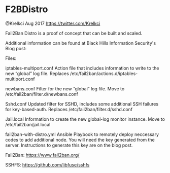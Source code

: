 # F2BDistro
@Krelkci Aug 2017
https://twitter.com/Krelkci

Fail2Ban Distro is a proof of concept that can be built and scaled.

Additional information can be found at Black Hills Information Security's Blog post:


Files:

iptables-multiport.conf
Action file that includes information to write to the new “global” log file.
Replaces /etc/fail2ban/actions.d/iptables-multiport.conf

newbans.conf
Filter for the new “global” log file.
Move to /etc/fail2ban/filter.d/newbans.conf

Sshd.conf
Updated filter for SSHD, includes some additional SSH failures for key-based-auth.
Replaces /etc/fail2ban/filter.d/sshd.conf

Jail.local
Information to create the new global-log monitor instance.
Move to /etc/fail2ban/jail.local

fail2ban-with-distro.yml
Ansible Playbook to remotely deploy neccessary codes to add additional node.  You will need the key generated from the server.  Instructions to generate this key are on the blog post.


Fail2Ban: 
https://www.fail2ban.org/

SSHFS: 
https://github.com/libfuse/sshfs
